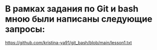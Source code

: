 # В рамках задания по Git и bash мною были написаны следующие запросы:
https://github.com/kristina-ya91/git_bash/blob/main/lesson1.txt
